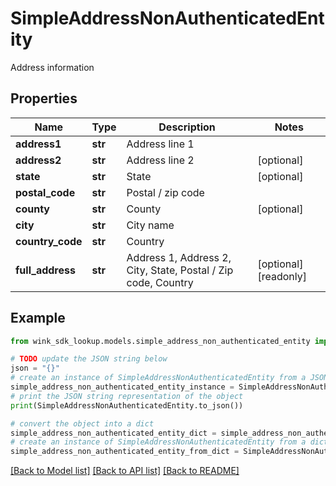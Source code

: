 # SimpleAddressNonAuthenticatedEntity

Address information

## Properties

Name | Type | Description | Notes
------------ | ------------- | ------------- | -------------
**address1** | **str** | Address line 1 | 
**address2** | **str** | Address line 2 | [optional] 
**state** | **str** | State | [optional] 
**postal_code** | **str** | Postal / zip code | 
**county** | **str** | County | [optional] 
**city** | **str** | City name | 
**country_code** | **str** | Country | 
**full_address** | **str** | Address 1, Address 2, City, State, Postal / Zip code, Country | [optional] [readonly] 

## Example

```python
from wink_sdk_lookup.models.simple_address_non_authenticated_entity import SimpleAddressNonAuthenticatedEntity

# TODO update the JSON string below
json = "{}"
# create an instance of SimpleAddressNonAuthenticatedEntity from a JSON string
simple_address_non_authenticated_entity_instance = SimpleAddressNonAuthenticatedEntity.from_json(json)
# print the JSON string representation of the object
print(SimpleAddressNonAuthenticatedEntity.to_json())

# convert the object into a dict
simple_address_non_authenticated_entity_dict = simple_address_non_authenticated_entity_instance.to_dict()
# create an instance of SimpleAddressNonAuthenticatedEntity from a dict
simple_address_non_authenticated_entity_from_dict = SimpleAddressNonAuthenticatedEntity.from_dict(simple_address_non_authenticated_entity_dict)
```
[[Back to Model list]](../README.md#documentation-for-models) [[Back to API list]](../README.md#documentation-for-api-endpoints) [[Back to README]](../README.md)



